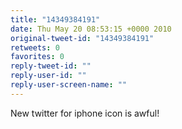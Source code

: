 ```yaml
---
title: "14349384191"
date: Thu May 20 08:53:15 +0000 2010
original-tweet-id: "14349384191"
retweets: 0
favorites: 0
reply-tweet-id: ""
reply-user-id: ""
reply-user-screen-name: ""
---
```

New twitter for iphone icon is awful!
